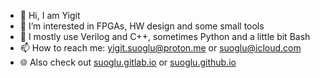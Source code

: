 - 👋 Hi, I am Yigit
- 👀 I’m interested in FPGAs, HW design and some small tools
- 👾 I mostly use Verilog and C++, sometimes Python and a little bit Bash
- 📫 How to reach me: yigit.suoglu@proton.me or suoglu@icloud.com
- 🌐 Also check out [suoglu.gitlab.io](https://suoglu.gitlab.io) or [suoglu.github.io](https://suoglu.github.io)
